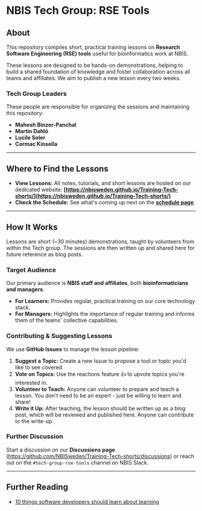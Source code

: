 # NBIS Tech Group: RSE Tools

## About

This repository compiles short, practical training lessons on **Research Software Engineering (RSE) tools** useful for bioinformatics work at NBIS.

These lessons are designed to be hands-on demonstrations, helping to build a shared foundation of knowledge and foster collaboration across all teams and affiliates. We aim to publish a new lesson every two weeks.

### Tech Group Leaders

These people are responsible for organizing the sessions and maintaining this repository:

- **Mahesh Binzer-Panchal**
- **Martin Dahlö**
- **Lucile Soler**
- **Cormac Kinsella**

---

## Where to Find the Lessons

* **View Lessons:** All notes, tutorials, and short lessons are hosted on our dedicated website:
**[https://nbisweden.github.io/Training-Tech-shorts/](https://nbisweden.github.io/Training-Tech-shorts/)**
* **Check the Schedule:** See what's coming up next on the **[schedule page](https://nbisweden.github.io/Training-Tech-shorts/schedule.html)**.

---

## How It Works

Lessons are short (~30 minutes) demonstrations, taught by volunteers from within the Tech group.
The sessions are then written up and shared here for future reference as blog posts.

### Target Audience

Our primary audience is **NBIS staff and affiliates**, both **bioinformaticians and managers**.
* **For Learners:** Provides regular, practical training on our core technology stack.
* **For Managers:** Highlights the importance of regular training and informs them of the teams' collective capabilities.

### Contributing & Suggesting Lessons

We use **GitHub Issues** to manage the lesson pipeline:

1. **Suggest a Topic:** Create a new Issue to propose a tool or topic you'd like to see covered.
2. **Vote on Topics:** Use the reactions feature 👍 to upvote topics you're interested in.
3. **Volunteer to Teach:** Anyone can volunteer to prepare and teach a lesson. You don't need to be an expert - just be willing to learn and share!
4. **Write it Up:** After teaching, the lesson should be written up as a blog post, which will be reviewed and published here. Anyone can contribute to the write-up.

### Further Discussion

Start a discussion on our **Discussions page** (https://github.com/NBISweden/Training-Tech-shorts/discussions)
or reach out on the `#tech-group-rse-tools` channel on NBIS Slack.

---

## Further Reading

* [10 things software developers should learn about learning](https://cacm.acm.org/magazines/2024/1/278891-10-things-software-developers-should-learn-about-learning/fulltext)
